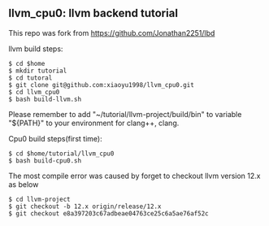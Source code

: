 ## llvm_cpu0: llvm backend tutorial
This repo was fork from https://github.com/Jonathan2251/lbd

llvm build steps:
```
$ cd $home
$ mkdir tutorial
$ cd tutoral
$ git clone git@github.com:xiaoyu1998/llvm_cpu0.git
$ cd llvm_cpu0
$ bash build-llvm.sh
```
Please remember to add "~/tutorial/llvm-project/build/bin" to variable "${PATH}" to your environment for clang++, clang.

Cpu0 build steps(first time):
```
$ cd $home/tutorial/llvm_cpu0
$ bash build-cpu0.sh
```

The most compile error was caused by forget to checkout llvm version 12.x as below
```
$ cd llvm-project
$ git checkout -b 12.x origin/release/12.x
$ git checkout e8a397203c67adbeae04763ce25c6a5ae76af52c
```
